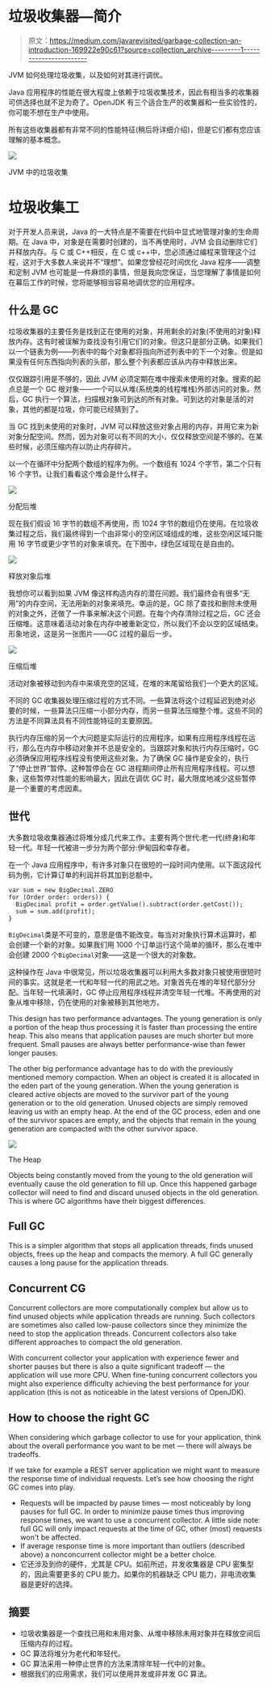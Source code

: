 # 垃圾收集器—简介

> 原文：<https://medium.com/javarevisited/garbage-collection-an-introduction-169922e90c61?source=collection_archive---------1----------------------->

JVM 如何处理垃圾收集，以及如何对其进行调优。

Java 应用程序的性能在很大程度上依赖于垃圾收集技术，因此有相当多的收集器可供选择也就不足为奇了。OpenJDK 有三个适合生产的收集器和一些实验性的，你可能不想在生产中使用。

所有这些收集器都有非常不同的性能特征(稍后将详细介绍)，但是它们都有您应该理解的基本概念。

![](img/4bf75b582a3172fdf7cf19c6ac922275.png)

JVM 中的垃圾收集

# 垃圾收集工

对于开发人员来说，Java 的一大特点是不需要在代码中显式地管理对象的生命周期。在 Java 中，对象是在需要时创建的，当不再使用时，JVM 会自动删除它们并释放内存。与 C 或 C++相反，在 C 或 c++中，您必须通过编程来管理这个过程，这对于大多数人来说并不“理想”。如果您曾经花时间优化 Java 程序——调整和定制 JVM 也可能是一件麻烦的事情，但是我向您保证，当您理解了事情是如何在幕后工作的时候，您将能够相当容易地调优您的应用程序。

## 什么是 GC

垃圾收集器的主要任务是找到正在使用的对象，并用剩余的对象(不使用的对象)释放内存。这有时被误解为查找没有引用它们的对象。但这只是部分正确。如果我们以一个链表为例——列表中的每个对象都将指向所述列表中的下一个对象。但是如果没有任何东西指向列表的头部，那么整个列表都应该从内存中释放出来。

仅仅跟踪引用是不够的，因此 JVM 必须定期在堆中搜索未使用的对象。搜索的起点总是一个 GC 根对象——一个可以从堆(系统类的线程堆栈)外部访问的对象。然后，GC 执行一个算法，扫描根对象可到达的所有对象。可到达的对象是活的对象，其他的都是垃圾，你可能已经猜到了。

当 GC 找到未使用的对象时，JVM 可以释放这些对象占用的内存，并用它来为新对象分配空间。然而，因为对象可以有不同的大小，仅仅释放空间是不够的。在某些时候，必须压缩内存以防止内存碎片。

以一个在循环中分配两个数组的程序为例。一个数组有 1024 个字节，第二个只有 16 个字节。让我们看看这个堆会是什么样子。

![](img/55bb4400b44c62285dc2501bbb72d314.png)

分配后堆

现在我们假设 16 字节的数组不再使用，而 1024 字节的数组仍在使用。在垃圾收集过程之后，我们最终得到一个由非常小的空闲区域组成的堆，这些空闲区域只能用 16 字节或更少字节的对象来填充。在下图中，绿色区域现在是自由的。

![](img/d5d16397598c1047c79d0cddcf9d1000.png)

释放对象后堆

我想你可以看到如果 JVM 像这样构造内存的潜在问题。我们最终会有很多“无用”的内存空间，无法用新的对象来填充。幸运的是，GC 除了查找和删除未使用的对象之外，还做了一件事来解决这个问题。在每个内存清除过程之后，GC 还会压缩堆。这意味着活动对象在内存中被重新定位，所以我们不会以空的区域结束。形象地说，这是另一张图片——GC 过程的最后一步。

![](img/34cbca595ddbb9d6b2202a67286b9a97.png)

压缩后堆

活动对象被移动到内存中来填充空的区域，在堆的末尾留给我们一个更大的区域。

不同的 GC 收集器处理压缩过程的方式不同。一些算法将这个过程延迟到绝对必要的时候，一些算法只压缩一小部分内存，而另一些算法压缩整个堆。这些不同的方法是不同算法具有不同性能特征的主要原因。

执行内存压缩的另一个大问题是实际运行的应用程序。如果有应用程序线程在运行，那么在内存中移动对象并不总是安全的。当跟踪对象和执行内存压缩时，GC 必须确保应用程序线程没有使用这些对象。为了确保 GC 操作是安全的，执行了“停止世界”暂停。这种暂停会在 GC 进程期间停止所有应用程序线程。可以想象，这些暂停对性能的影响最大，因此在调优 GC 时，最大限度地减少这些暂停是一个重要的考虑因素。

## 世代

大多数垃圾收集器通过将堆分成几代来工作。主要有两个世代:老一代(终身)和年轻一代。年轻一代被进一步分为两个部分:伊甸园和幸存者。

在一个 Java 应用程序中，有许多对象只在很短的一段时间内使用。以下面这段代码为例，它计算订单的利润并将其加到总额中。

```
var sum = new BigDecimal.ZERO
for (Order order: orders)) {
  BigDecimal profit = order.getValue().subtract(order.getCost());
  sum = sum.add(profit);
}
```

`BigDecimal`类是不可变的，意思是值不能改变。每当对对象执行算术运算时，都会创建一个新的对象。如果我们用 1000 个订单运行这个简单的循环，那么在堆中会创建 2000 个`BigDecimal`对象——这是一个很大的对象数。

这种操作在 Java 中很常见，所以垃圾收集器可以利用大多数对象只被使用很短时间的事实。这就是老一代和年轻一代的用武之地。对象首先在堆的年轻代部分分配。当年轻一代填满时，GC 停止应用程序线程并清空年轻一代堆。不再使用的对象从堆中移除，仍在使用的对象被移到其他地方。

This design has two performance advantages. The young generation is only a portion of the heap thus processing it is faster than processing the entire heap. This also means that application pauses are much shorter but more frequent. Small pauses are always better performance-wise than fewer longer pauses.

The other big performance advantage has to do with the previously mentioned memory compaction. When an object is created it is allocated in the eden part of the young generation. When the young generation is cleared active objects are moved to the survivor part of the young generation or to the old generation. Unused objects are simply removed leaving us with an empty heap. At the end of the GC process, eden and one of the survivor spaces are empty, and the objects that remain in the young generation are compacted with the other survivor space.

![](img/f8e063cfb60add56f40e89e9ba4566b5.png)

The Heap

Objects being constantly moved from the young to the old generation will eventually cause the old generation to fill up. Once this happened garbage collector will need to find and discard unused objects in the old generation. This is where GC algorithms have their biggest differences.

## Full GC

This is a simpler algorithm that stops all application threads, finds unused objects, frees up the heap and compacts the memory. A full GC generally causes a long pause for the application threads.

## Concurrent CG

Concurrent collectors are more computationally complex but allow us to find unused objects while application threads are running. Such collectors are sometimes also called low-pause collectors since they minimize the need to stop the application threads. Concurrent collectors also take different approaches to compact the old generation.

With concurrent collector your application with experience fewer and shorter pauses but there is also a quite significant tradeoff — the application will use more CPU. When fine-tuning concurrent collectors you might also experience difficulty achieving the best performance for your application (this is not as noticeable in the latest versions of OpenJDK).

## How to choose the right GC

When considering which garbage collector to use for your application, think about the overall performance you want to be met — there will always be tradeoffs.

If we take for example a REST server application we might want to measure the response time of individual requests. Let’s see how choosing the right GC comes into play.

*   Requests will be impacted by pause times — most noticeably by long pauses for full GC. In order to minimize pause times thus improving response times, we want to use a concurrent collector. A little side note: full GC will only impact requests at the time of GC, other (most) requests won't be affected.
*   If average response time is more important than outliers (described above) a nonconcurrent collector might be a better choice.
*   它还涉及到你的硬件，尤其是 CPU。如前所述，并发收集器是 CPU 密集型的，因此需要更多的 CPU 能力。如果你的机器缺乏 CPU 能力，非电流收集器是更好的选择。

## 摘要

*   垃圾收集器是一个查找已用和未用对象、从堆中移除未用对象并在释放空间后压缩内存的过程。
*   GC 算法将堆分为老代和年轻代。
*   GC 算法采用一种停止世界的方法来清除年轻一代中的对象。
*   根据我们的应用需求，我们可以使用并发或非并发 GC 算法。